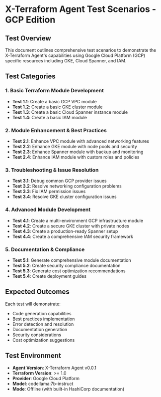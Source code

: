 # X-Terraform Agent Test Scenarios - GCP Edition

## Test Overview
This document outlines comprehensive test scenarios to demonstrate the X-Terraform Agent's capabilities using Google Cloud Platform (GCP) specific resources including GKE, Cloud Spanner, and IAM.

## Test Categories

### 1. Basic Terraform Module Development
- **Test 1.1**: Create a basic GCP VPC module
- **Test 1.2**: Create a basic GKE cluster module
- **Test 1.3**: Create a basic Cloud Spanner instance module
- **Test 1.4**: Create a basic IAM module

### 2. Module Enhancement & Best Practices
- **Test 2.1**: Enhance VPC module with advanced networking features
- **Test 2.2**: Enhance GKE module with node pools and security
- **Test 2.3**: Enhance Spanner module with backup and monitoring
- **Test 2.4**: Enhance IAM module with custom roles and policies

### 3. Troubleshooting & Issue Resolution
- **Test 3.1**: Debug common GCP provider issues
- **Test 3.2**: Resolve networking configuration problems
- **Test 3.3**: Fix IAM permission issues
- **Test 3.4**: Resolve GKE cluster configuration issues

### 4. Advanced Module Development
- **Test 4.1**: Create a multi-environment GCP infrastructure module
- **Test 4.2**: Create a secure GKE cluster with private nodes
- **Test 4.3**: Create a production-ready Spanner setup
- **Test 4.4**: Create a comprehensive IAM security framework

### 5. Documentation & Compliance
- **Test 5.1**: Generate comprehensive module documentation
- **Test 5.2**: Create security compliance documentation
- **Test 5.3**: Generate cost optimization recommendations
- **Test 5.4**: Create deployment guides

## Expected Outcomes
Each test will demonstrate:
- Code generation capabilities
- Best practices implementation
- Error detection and resolution
- Documentation generation
- Security considerations
- Cost optimization suggestions

## Test Environment
- **Agent Version**: X-Terraform Agent v0.0.1
- **Terraform Version**: >= 1.0
- **Provider**: Google Cloud Platform
- **Model**: codellama:7b-instruct
- **Mode**: Offline (with built-in HashiCorp documentation) 